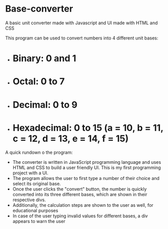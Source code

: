# Base-converter
A basic unit converter made with Javascript and UI made with HTML and CSS

This program can be used to convert numbers into 4 different unit bases:

- # Binary: 0 and 1
- # Octal: 0 to 7
- # Decimal: 0 to 9
- # Hexadecimal: 0 to 15 (a = 10, b = 11, c = 12, d = 13, e = 14, f = 15)

A quick rundown o the program:

- The converter is written in JavaScript programming language and uses HTML and CSS to build a user friendly UI. This is my first programming project with a UI.
- The program allows the user to first type a number of their choice and select its original base.
- Once the user clicks the "convert" button, the number is quickly converted into its three different bases, which are shown in their respective divs.
- Additionally, the calculation steps are shown to the user as well, for educational purposes
- In case of the user typing invalid values for different bases, a div appears to warn the user
